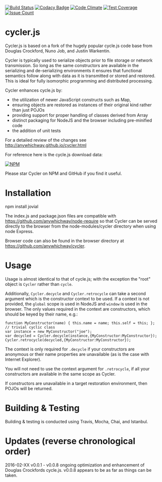 [![Build Status](https://travis-ci.org/anywhichway/cycler.svg)](https://travis-ci.org/anywhichway/cycler)
[![Codacy Badge](https://api.codacy.com/project/badge/grade/f46753323da34de8af383e7fa478d7c2)](https://www.codacy.com/app/syblackwell/cycler)
[![Code Climate](https://codeclimate.com/github/anywhichway/cycler/badges/gpa.svg)](https://codeclimate.com/github/anywhichway/cycler)
[![Test Coverage](https://codeclimate.com/github/anywhichway/cycler/badges/coverage.svg)](https://codeclimate.com/github/anywhichway/cycler/coverage)
[![Issue Count](https://codeclimate.com/github/anywhichway/cycler/badges/issue_count.svg)](https://codeclimate.com/github/anywhichway/cycler)


# cycler.js

Cycler.js is based on a fork of the hugely popular cycle.js code base from Douglas Crockford, Nuno Job, and Justin Warkentin. 

Cycler is typically used to serialize objects prior to file storage or network transmission. So long as the same constructors are available in the serializing and de-serializing environments it ensures that functional semantics follow along with data as it is transmitted or stored and restored. This is ideal for fully isomorphic programming and distributed processing.

Cycler enhances cycle.js by:

* the utilization of newer JavaScript constructs such as Map,
* ensuring objects are restored as instances of their original kind rather than just POJOs
* providing support for proper handling of classes derived from Array
* distinct packaging for NodeJS and the browser including pre-minified code
* the addition of unit tests

For a detailed review of the changes see http://anywhichway.github.io/cycler.html

For reference here is the cycle.js download data:

[![NPM](https://nodei.co/npm/cycle.png?downloads=true&downloadRank=true&stars=true)](https://nodei.co/npm/cycle/)

Please star Cycler on NPM and GitHub if you find it useful.


# Installation

npm install jovial

The index.js and package.json files are compatible with https://github.com/anywhichway/node-require so that Cycler can be served directly to the browser from the node-modules/cycler directory when using node Express.

Browser code can also be found in the browser directory at https://github.com/anywhichway/cycler.
 
# Usage


Usage is almost identical to that of cycle.js; with the exception the "root" object is ```Cycler``` rather than ```cycle```.

Additionally, ```Cycler.decycle``` and ```Cycler.retrocycle``` can take 
a second argument which is the constructor context to be used. If a context is not provided, the ```global``` scope is used in NodeJS and ```window``` is used in the browser. The only values required in the context are constructors, which should be keyed by their name, e.g.:

```
function MyConstructor(name) { this.name = name; this.self = this; }; // trivial cyclic class
var instance = new MyConstructor("joe");
var decycled = Cycler.decycle(instance,{MyConstructor:MyConstructor});
Cycler.retrocycle(decycled,{MyConstructor:MyConstructor});
```

The context is only required for ```.decycle``` if your constructors are anonymous or their name properties are unavailable (as is the case with Internet Explorer).

You will not need to use the context argument for ```.retrocycle```, if all your constructors are available in the same scope as Cycler.

If constructors are unavailable in a target restoration environment, then POJOs will be returned.

# Building & Testing

Building & testing is conducted using Travis, Mocha, Chai, and Istanbul.

# Updates (reverse chronological order)

2016-02-XX v0.0.1 - v0.0.8 ongoing optimization and enhancement of Douglas Crockfords cycle.js. v0.0.8 appears to be as far as things can be taken.